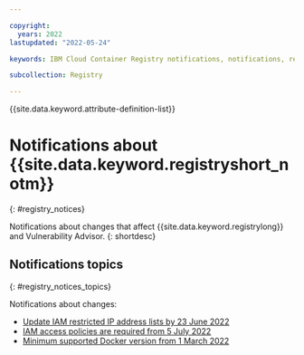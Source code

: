 ```yaml
---

copyright:
  years: 2022
lastupdated: "2022-05-24"

keywords: IBM Cloud Container Registry notifications, notifications, registry, changes, iam

subcollection: Registry

---
```


{{site.data.keyword.attribute-definition-list}}

# Notifications about {{site.data.keyword.registryshort_notm}}
{: #registry_notices}

Notifications about changes that affect {{site.data.keyword.registrylong}} and Vulnerability Advisor.
{: shortdesc}

## Notifications topics
{: #registry_notices_topics}

Notifications about changes:

- [Update IAM restricted IP address lists by 23 June 2022](/docs/Registry?topic=Registry-registry_notices_iam_private_network)
- [IAM access policies are required from 5 July 2022](/docs/Registry?topic=Registry-registry_notices_iam_policy)
- [Minimum supported Docker version from 1 March 2022](/docs/Registry?topic=Registry-registry_notices_docker)


